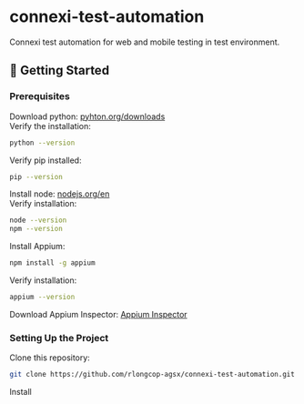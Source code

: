 # connexi-test-automation
Connexi test automation for web and mobile testing in test environment.

## 🚀 Getting Started
### Prerequisites
Download python: <a href="https://www.python.org/downloads/">pyhton.org/downloads</a><br>
Verify the installation:
``` bash
python --version
```
Verify pip installed:
``` bash
pip --version
```
Install node: <a href="https://nodejs.org/en">nodejs.org/en</a><br>
Verify installation:
```bash
node --version
npm --version
```
Install Appium:
```bash
npm install -g appium
```
Verify installation:
```bash
appium --version
```
Download Appium Inspector: <a href="https://github.com/appium/appium-inspector/releases">Appium Inspector</a>
<br>
### Setting Up the Project
Clone this repository:
``` bash
git clone https://github.com/rlongcop-agsx/connexi-test-automation.git
```
Install 
